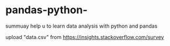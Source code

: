 # pandas-python-
summuay help u to learn data analysis with python and pandas 


upload "data.csv" from https://insights.stackoverflow.com/survey
